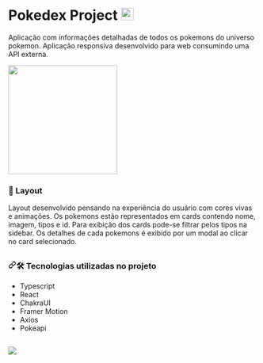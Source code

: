 <h1 dir='auto'>
  Pokedex Project
  <img src='https://pokedex-project-reactjs.vercel.app/pokebolaS.png' alt='pokeball' width='25'  />
</h1>

<p dir="auto">
  Aplicação com informações detalhadas de todos os pokemons do universo pokemon. Aplicação responsiva desenvolvido para web consumindo uma API externa.
</p>

<img src="public/pokedexgif.gif" width="220px" />

<h3> 🔖 Layout</h3>
Layout desenvolvido pensando na experiência do usuário com cores vivas e animações. Os pokemons estão representados em cards contendo nome, imagem, tipos e id. 
Para exibição dos cards pode-se filtrar pelos tipos na sidebar. Os detalhes de cada pokemons é exibido por um modal ao clicar no card selecionado. 

## <h3 dir="auto"><a id="user-content-️-nesse-projeto-foi-utilizado" class="anchor" aria-hidden="true" href="#️-nesse-projeto-foi-utilizado"><svg class="octicon octicon-link" viewBox="0 0 16 16" version="1.1" width="16" height="16" aria-hidden="true"><path fill-rule="evenodd" d="M7.775 3.275a.75.75 0 001.06 1.06l1.25-1.25a2 2 0 112.83 2.83l-2.5 2.5a2 2 0 01-2.83 0 .75.75 0 00-1.06 1.06 3.5 3.5 0 004.95 0l2.5-2.5a3.5 3.5 0 00-4.95-4.95l-1.25 1.25zm-4.69 9.64a2 2 0 010-2.83l2.5-2.5a2 2 0 012.83 0 .75.75 0 001.06-1.06 3.5 3.5 0 00-4.95 0l-2.5 2.5a3.5 3.5 0 004.95 4.95l1.25-1.25a.75.75 0 00-1.06-1.06l-1.25 1.25a2 2 0 01-2.83 0z"></path></svg></a><g-emoji class="g-emoji" alias="hammer_and_wrench" fallback-src="https://github.githubassets.com/images/icons/emoji/unicode/1f6e0.png">🛠️</g-emoji> Tecnologias utilizadas no projeto</h3>
<ul dir="auto">
  <li>Typescript</li>
  <li>React</li>
  <li>ChakraUI</li>
  <li>Framer Motion</li>    
  <li>Axios</li>
  <li>Pokeapi</li>
</ul>

## <a href="https://pokedex-project-reactjs.vercel.app/" rel="nofollow">
  <img src="https://user-images.githubusercontent.com/71772559/178192066-d52e0cf7-906e-4baa-80f3-4b49dde153c0.png" style="max-width: 100%;">
</a>
